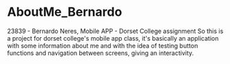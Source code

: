 # AboutMe_Bernardo
23839 - Bernardo Neres, Mobile APP - Dorset College assignment
So this is a project for dorset college's mobile app class, it's basically an application with some information about me and with the idea of testing button functions and navigation between screens, giving an interactivity.
